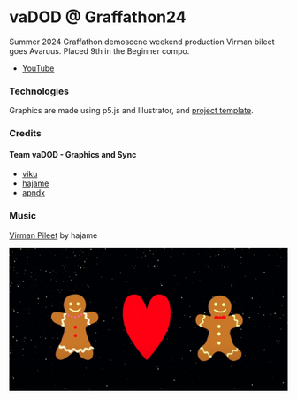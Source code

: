 # vaDOD @ Graffathon24

Summer 2024 Graffathon demoscene weekend production Virman bileet goes Avaruus. Placed 9th in the Beginner compo.

* [YouTube](https://www.youtube.com/watch?app=desktop&v=ODxdYEc4-6U&list=PLmRDkQf8W1WF8-Rf1Iq5f0vH8pAox-p8r&index=9&ab_channel=TheDOTry)

### Technologies

Graphics are made using p5.js and Illustrator, and [project template](https://github.com/DOTAalto/p5.js-demo-template).

### Credits
#### Team vaDOD - Graphics and Sync
- [viku](https://github.com/vsvala)
- [hajame](https://github.com/hajame)
- [apndx](https://github.com/apndx)

### Music
[Virman Pileet](https://soundcloud.com/hajame/virman-pileet) by hajame


<img src="https://github.com/apndx/vaDOD-Graffathon-24/blob/main/assets/gingers.png" width="1000">

